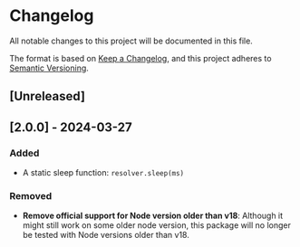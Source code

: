 # Changelog

All notable changes to this project will be documented in this file.

The format is based on [Keep a Changelog](https://keepachangelog.com/en/1.1.0/),
and this project adheres to [Semantic Versioning](https://semver.org/spec/v2.0.0.html).

## [Unreleased]

## [2.0.0] - 2024-03-27

### Added

-   A static sleep function: `resolver.sleep(ms)`

### Removed

-   **Remove official support for Node version older than v18**: Although it might still work on some older node version, this package will no longer be tested with Node versions older than v18.
